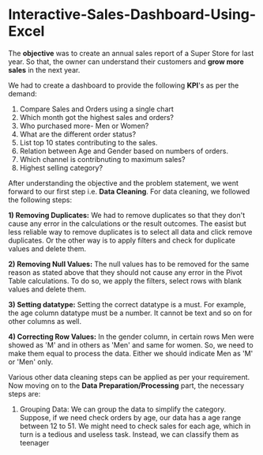 # Interactive-Sales-Dashboard-Using-Excel
The **objective** was to create an annual sales report of a Super Store for last year. So that, the owner can understand their customers and **grow more sales** in the next year.

We had to create a dashboard to provide the following **KPI**'s as per the demand:
1) Compare Sales and Orders using a single chart
2) Which month got the highest sales and orders?
3) Who purchased more- Men or Women?
4) What are the different order status?
5) List top 10 states contributing to the sales.
6) Relation between Age and Gender based on numbers of orders.
7) Which channel is contribnuting to maximum sales?
8) Highest selling category?

After understanding the objective and the problem statement, we went forward to our first step i.e. **Data Cleaning**. For data cleaning, we followed the following steps:

**1) Removing Duplicates:** We had to remove duplicates so that they don't cause any error in the calculations or the result outcomes. The easist but less reliable way to remove duplicates is to select all data and click remove duplicates. Or the other way is to apply filters and check for duplicate values and delete them.

**2) Removing Null Values:** The null values has to be removed for the same reason as stated above that they should not cause any error in the Pivot Table calculations. To do so, we apply the filters, select rows with blank values and delete them.

**3) Setting datatype:** Setting the correct datatype is a must. For example, the age column datatype must be a number. It cannot be text and so on for other columns as well.

**4) Correcting Row Values:** In the gender column, in certain rows Men were showed as 'M' and in others as 'Men' and same for women. So, we need to make them equal to process the data. Either we should indicate Men as 'M' or 'Men' only.

Various other data cleaning steps can be applied as per your requirement. Now moving on to the **Data Preparation/Processing** part, the necessary steps are:

1) Grouping Data: We can group the data to simplify the category. Suppose, if we need check orders by age, our data has a age range between 12 to 51. We might need to check sales for each age, which in turn is a tedious and useless task. Instead, we can classify them as teenager 
